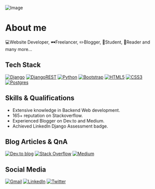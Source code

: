 ![Image](https://github.com/vijaysoni007/vijaysoni007/assets/102143322/7716d2d1-3e2b-4a4f-8ace-4fd361d5735b)
# About me

💻Website Developer, 🕶Freelancer, ✏Blogger, 📐Student, 📙Reader and many more...

## Tech Stack
[![Django](https://img.shields.io/badge/django-%23092E20.svg?style=for-the-badge&logo=django&logoColor=white)](https://djangoproject.com)
[![DjangoREST](https://img.shields.io/badge/DJANGO-REST-ff1709?style=for-the-badge&logo=django&logoColor=white&color=ff1709&labelColor=gray)](https://www.django-rest-framework.org/)
 [![Python](https://img.shields.io/badge/python-3670A0?style=for-the-badge&logo=python&logoColor=ffdd54)](https://www.python.org/) [![Bootstrap](https://img.shields.io/badge/bootstrap-%23563D7C.svg?style=for-the-badge&logo=bootstrap&logoColor=white)](https://getbootstrap.com/) [![HTML5](https://img.shields.io/badge/html5-%23E34F26.svg?style=for-the-badge&logo=html5&logoColor=white)](https://en.wikipedia.org/wiki/HTML5) [	![CSS3](https://img.shields.io/badge/css3-%231572B6.svg?style=for-the-badge&logo=css3&logoColor=white)](https://www.css3.info/) [![Postgres](https://img.shields.io/badge/postgres-%23316192.svg?style=for-the-badge&logo=postgresql&logoColor=white) ](https://www.postgresql.org/)

## Skills & Qualifications
- Extensive knowledge in Backend Web development.
- 165+ reputation on Stackoverflow.
- Experienced Blogger on Dev.to and Medium.
- Achieved LinkedIn Django Assessment badge.
 
## Blog Articles & QnA
[![Dev.to blog](https://img.shields.io/badge/dev.to-0A0A0A?style=for-the-badge&logo=dev.to&logoColor=white)](https://dev.to/vijaysoni007)
[![Stack Overflow](https://img.shields.io/badge/-Stackoverflow-FE7A16?style=for-the-badge&logo=stack-overflow&logoColor=white)](https://stackoverflow.com/users/18086901/vijay-soni)
[![Medium](https://img.shields.io/badge/Medium-12100E?style=for-the-badge&logo=medium&logoColor=white)](https://medium.com/@mrvijaysoni007)


## Social Media
[![Gmail](https://img.shields.io/badge/Gmail-D14836?style=for-the-badge&logo=gmail&logoColor=white)](https://mail.google.com)
[![LinkedIn](https://img.shields.io/badge/linkedin-%230077B5.svg?style=for-the-badge&logo=linkedin&logoColor=white)](https://www.linkedin.com/in/vijay-soni-b4141723a/)
[![Twitter](https://img.shields.io/badge/Twitter-%231DA1F2.svg?style=for-the-badge&logo=Twitter&logoColor=white)](https://twitter.com/VjiaySoni)




